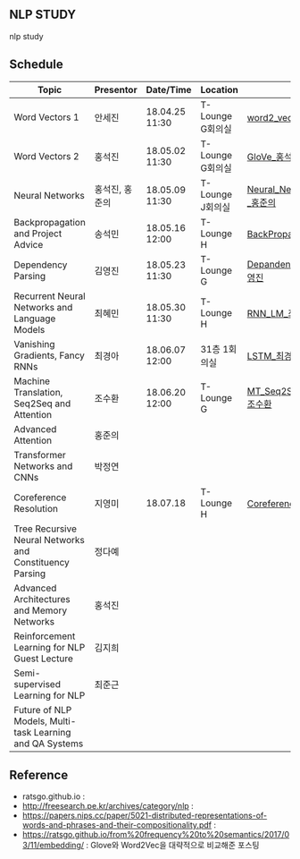 ## NLP STUDY

nlp study


## Schedule

| Topic | Presentor | Date/Time | Location | File |
|-----------|----------|--------|----------|----------|
| Word Vectors 1 | 안세진 | 18.04.25 11:30 | T-Lounge G회의실 | [word2_vec_안세진](cs224n/word2vec_안세진.pdf) |
| Word Vectors 2 | 홍석진 | 18.05.02 11:30  | T-Lounge G회의실 | [GloVe_홍석진](cs224n/Lecture3_GloVe_홍석진.pdf) |
| Neural Networks | 홍석진, 홍준의 | 18.05.09 11:30  | T-Lounge J회의실 | [Neural_Networks_홍석진_홍준의](cs224n/Lecture4_Neural_Networks_홍석진_홍준의.pdf) |
| Backpropagation and Project Advice | 송석민 | 18.05.16 12:00  | T-Lounge H |[BackPropagation_송석민](cs224n/Lecture6_BackPropagation_송석민.pdf) |
| Dependency Parsing | 김영진 | 18.05.23 11:30 | T-Lounge G | [Depandency_Parsing_김영진](cs224n/Lecture7_Dependency_Parsing_김영진.pdf) |
| Recurrent Neural Networks and Language Models | 최혜민 | 18.05.30 11:30 | T-Lounge H | [RNN_LM_최혜민](cs224n/Lecture8_RNN_최혜민.pdf) |
| Vanishing Gradients, Fancy RNNs | 최경아 | 18.06.07 12:00 | 31층 1회의실 | [LSTM_최경아](cs224n/Lecture9_LSTM_최경아.pdf) |
| Machine Translation, Seq2Seq and Attention | 조수환 | 18.06.20 12:00 | T-Lounge G | [MT_Seq2Seq_Attention_조수환](cs224n/Lecture10_MT_Seq2Seq_Attention_조수환.pdf) |
| Advanced Attention | 홍준의 |  |  |  |
| Transformer Networks and CNNs | 박정연 |  |  |  |
| Coreference Resolution | 지영미 | 18.07.18 | T-Lounge H | [Coreference_지영미](cs224n/Lecture15_Coreference_지영미.pdf) |
| Tree Recursive Neural Networks and Constituency Parsing | 정다예 |  |  |  |
| Advanced Architectures and Memory Networks | 홍석진 |  |  |  |
| Reinforcement Learning for NLP Guest Lecture | 김지희 |  |  |  |
| Semi-supervised Learning for NLP | 최준근 |  |  |  |
| Future of NLP Models, Multi-task Learning and QA Systems |  |  |  |  |


## Reference

- ratsgo.github.io
:
- http://freesearch.pe.kr/archives/category/nlp
:
- https://papers.nips.cc/paper/5021-distributed-representations-of-words-and-phrases-and-their-compositionality.pdf
:
- https://ratsgo.github.io/from%20frequency%20to%20semantics/2017/03/11/embedding/
: Glove와 Word2Vec을 대략적으로 비교해준 포스팅
